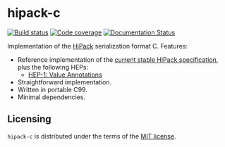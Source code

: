 hipack-c
========

[![Build status](https://img.shields.io/travis/aperezdc/hipack-c.svg?style=flat)](https://travis-ci.org/aperezdc/hipack-c)
[![Code coverage](https://img.shields.io/coveralls/aperezdc/hipack-c/master.svg?style=flat)](https://coveralls.io/r/aperezdc/hipack-c?branch=master)
[![Documentation Status](https://readthedocs.org/projects/hipack-c/badge/?version=latest)](https://hipack-c.readthedocs.org/en/latest)

Implementation of the [HiPack](http://hipack.org) serialization format C.
Features:

* Reference implementation of the [current stable HiPack
  specification](https://github.com/aperezdc/hipack/blob/gh-pages/spec.rst),
  plus the following HEPs:
  - [HEP-1: Value Annotations](https://github.com/aperezdc/hipack/blob/gh-pages/heps/hep-001.rst)
* Straightforward implementation.
* Written in portable C99.
* Minimal dependencies.


Licensing
---------

`hipack-c` is distributed under the terms of the [MIT
license](http://opensource.org/licenses/mit).

